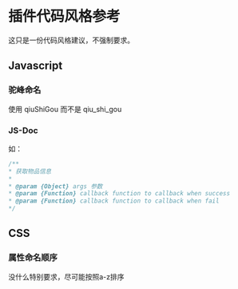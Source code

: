 # 插件代码风格参考

这只是一份代码风格建议，不强制要求。

## Javascript

### 驼峰命名

使用 qiuShiGou 而不是 qiu\_shi\_gou

### JS-Doc

如：

```javascript
/**
* 获取物品信息
*
* @param {Object} args 参数
* @param {Function} callback function to callback when success
* @param {Function} callback function to callback when fail
*/
```

## CSS

### 属性命名顺序

没什么特别要求，尽可能按照a-z排序


